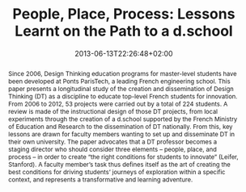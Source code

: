 ---
slug: people-place-process-Lessons-Learnt-on-the-path-to-a-dschool
title: "People, Place, Process: Lessons Learnt on the Path to a d.school"
layout: single
searchFilter: Publication
searchWeight: 8
publitype: inproceedings
subsection: conference
institution:
    logo: TUe
    short: 'TU/e'
    name: "Eindhoven University of Technology"
    web: "https://www.tue.nl/en/"
    colo: "#c72125"
date: 2013-06-13T22:26:48+02:00
citation:
    authors:
        1: ["Hillen", "Véronique", "V."]
        2: ["Levy", "Pierre", "P."]
    year: 2013
    title: "People, Place, Process: Lessons Learnt on the Path to a d.school"
    proceedings: "the Proceedings of International Conference on Engineering Design 2013, ICED13"
    editors:
        1: ["Lindemann", "Udo", "U."]
        2: ["V", "Srinivasan", "S."]
        3: ["Kim", "Yong Se", "Y.S."]
        4: ["Lee", "Sang Won", "S.W."]
        5: ["Clarkson", "John", "J."]
        6: ["Cascini", "Gaetano", "G."]
    firstpage: "CD"
    publisher: ["The Design Society", "Seoul, Korea"]
reference: "Hillen, V., & Lévy, P. (2013). People, Place, Process: Lessons Learnt on the Path to a d.school. the Proceedings of International Conference on Engineering Design 2013, ICED13 ([on CD]). Seoul, Korea: The Design Society."
abstract: "Since 2006, Design Thinking education programs for master-level students have been developed at Ponts ParisTech, a leading French engineering school. This paper presents a longitudinal study of the creation and dissemination of Design Thinking (DT) as a discipline to educate top-level French students for innovation. From 2006 to 2012, 53 projects were carried out by a total of 224 students. A review is made of the instructional design of those DT projects, from local experiments through the creation of a d.school supported by the French Ministry of Education and Research to the dissemination of DT nationally. From this, key lessons are drawn for faculty members wanting to set up and disseminate DT in their own university. The paper advocates that a DT professor becomes a staging director who should consider three elements – people, place, and process – in order to create “the right conditions for students to innovate” (Leifer, Stanford). A faculty member’s task thus defines itself as the art of creating the best conditions for driving students’ journeys of exploration within a specific context, and represents a transformative and learning adventure."
link:
    1: ["paper", "paper", "https://1drv.ms/b/s!AnQx_v88q65Q1-tNJjjLuCktqaMflg?e=AeFdGW"]
---